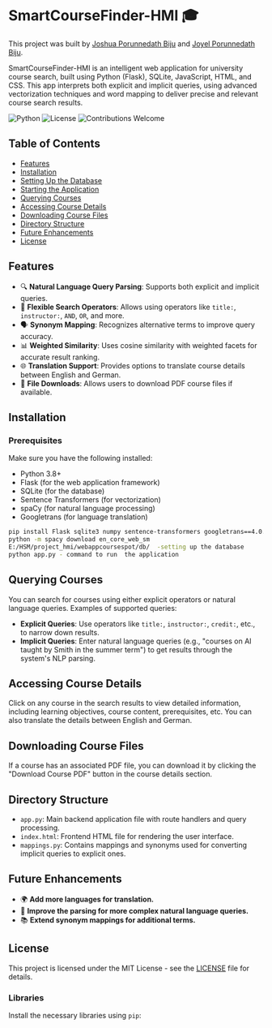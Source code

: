 # SmartCourseFinder-HMI 🎓

This project was built by [Joshua Porunnedath Biju](https://github.com/JOSHUAPBIJU) and [Joyel Porunnedath Biju](https://github.com/joyelpbiju).

SmartCourseFinder-HMI is an intelligent web application for university course search, built using Python (Flask), SQLite, JavaScript, HTML, and CSS. This app interprets both explicit and implicit queries, using advanced vectorization techniques and word mapping to deliver precise and relevant course search results.

![Python](https://img.shields.io/badge/python-v3.8%2B-blue)
![License](https://img.shields.io/badge/license-MIT-green)
![Contributions Welcome](https://img.shields.io/badge/contributions-welcome-brightgreen)

## Table of Contents
- [Features](#features)
- [Installation](#installation)
- [Setting Up the Database](#setting-up-the-database)
- [Starting the Application](#starting-the-application)
- [Querying Courses](#querying-courses)
- [Accessing Course Details](#accessing-course-details)
- [Downloading Course Files](#downloading-course-files)
- [Directory Structure](#directory-structure)
- [Future Enhancements](#future-enhancements)
- [License](#license)

## Features
- 🔍 **Natural Language Query Parsing**: Supports both explicit and implicit queries.
- 🔗 **Flexible Search Operators**: Allows using operators like `title:`, `instructor:`, `AND`, `OR`, and more.
- 🗣️ **Synonym Mapping**: Recognizes alternative terms to improve query accuracy.
- 📊 **Weighted Similarity**: Uses cosine similarity with weighted facets for accurate result ranking.
- 🌐 **Translation Support**: Provides options to translate course details between English and German.
- 📂 **File Downloads**: Allows users to download PDF course files if available.

## Installation

### Prerequisites
Make sure you have the following installed:
- Python 3.8+
- Flask (for the web application framework)
- SQLite (for the database)
- Sentence Transformers (for vectorization)
- spaCy (for natural language processing)
- Googletrans (for language translation)


```bash
pip install Flask sqlite3 numpy sentence-transformers googletrans==4.0.0-rc1 spacy
python -m spacy download en_core_web_sm
E:/HSM/project_hmi/webappcoursespot/db/  -setting up the database 
python app.py - command to run  the application
```

  ## Querying Courses
You can search for courses using either explicit operators or natural language queries. Examples of supported queries:

- **Explicit Queries**: Use operators like `title:`, `instructor:`, `credit:`, etc., to narrow down results.
- **Implicit Queries**: Enter natural language queries (e.g., "courses on AI taught by Smith in the summer term") to get results through the system's NLP parsing.

## Accessing Course Details
Click on any course in the search results to view detailed information, including learning objectives, course content, prerequisites, etc. You can also translate the details between English and German.

## Downloading Course Files
If a course has an associated PDF file, you can download it by clicking the "Download Course PDF" button in the course details section.

## Directory Structure

- `app.py`: Main backend application file with route handlers and query processing.
- `index.html`: Frontend HTML file for rendering the user interface.
- `mappings.py`: Contains mappings and synonyms used for converting implicit queries to explicit ones.

## Future Enhancements
- 🌍 **Add more languages for translation.**
- 🤖 **Improve the parsing for more complex natural language queries.**
- 📚 **Extend synonym mappings for additional terms.**

## License

This project is licensed under the MIT License - see the [LICENSE](LICENSE) file for details.


### Libraries
Install the necessary libraries using `pip`:













